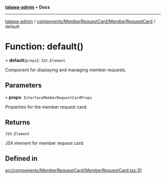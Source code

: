 [**talawa-admin**](../../../../README.md) • **Docs**

***

[talawa-admin](../../../../modules.md) / [components/MemberRequestCard/MemberRequestCard](../README.md) / default

# Function: default()

\> **default**(`props`): `JSX.Element`

Component for displaying and managing member requests.

## Parameters

• **props**: `InterfaceMemberRequestCardProps`

Properties for the member request card.

## Returns

`JSX.Element`

JSX element for member request card.

## Defined in

[src/components/MemberRequestCard/MemberRequestCard.tsx:31](https://github.com/PalisadoesFoundation/talawa-admin/blob/7a991b3aa824070bd53d6367f1ce7f072321af88/src/components/MemberRequestCard/MemberRequestCard.tsx#L31)
